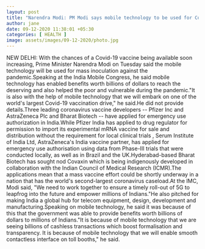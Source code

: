 ```yaml
---
layout: post
title: "Narendra Modi: PM Modi says mobile technology to be used for Covid-19 vaccination drive"
author: jane 
date: 09-12-2020 11:38:01 +05:30 
categories: [ HEALTH ] 
image: assets/images/09-12-2020/photo.jpg
---
```

NEW DELHI: With the chances of a Covid-19 vaccine being available soon increasing, Prime Minister Narendra Modi on Tuesday said the mobile technology will be used for mass inoculation against the pandemic.Speaking at the India Mobile Congress, he said mobile technology has enabled benefits worth billions of dollars to reach the deserving and also helped the poor and vulnerable during the pandemic."It is also with the help of mobile technology that we will embark on one of the world's largest Covid-19 vaccination drive," he said.He did not provide details.Three leading coronavirus vaccine developers -- Pfizer Inc and AstraZeneca Plc and Bharat Biotech -- have applied for emergency use authorization in India.While Pfizer India has applied to drug regulator for permission to import its experimental mRNA vaccine for sale and distribution without the requirement for local clinical trials , Serum Institute of India Ltd, AstraZeneca's India vaccine partner, has applied for emergency use authorisation using data from Phase-III trials that were conducted locally, as well as in Brazil and the UK.Hyderabad-based Bharat Biotech has sought nod Covaxin which is being indigenously developed in collaboration with the Indian Council of Medical Research (ICMR).The applications mean that a mass vaccine effort could be shortly underway in a nation that has the world's second-largest coronavirus caseload.At the IMC, Modi said, "We need to work together to ensure a timely roll-out of 5G to leapfrog into the future and empower millions of Indians."He also pitched for making India a global hub for telecom equipment, design, development and manufacturing.Speaking on mobile technology, he said it was because of this that the government was able to provide benefits worth billions of dollars to millions of Indians."It is because of mobile technology that we are seeing billions of cashless transactions which boost formalisation and transparency. It is because of mobile technology that we will enable smooth contactless interface on toll booths," he said.